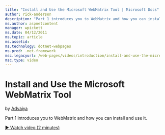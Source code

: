 ```yaml
---
title: "Install and Use the Microsoft WebMatrix Tool | Microsoft Docs"
author: rick-anderson
description: "Part 1 introduces you to WebMatrix and how you can install and use it."
ms.author: aspnetcontent
manager: wpickett
ms.date: 04/12/2011
ms.topic: article
ms.assetid: 
ms.technology: dotnet-webpages
ms.prod: .net-framework
msc.legacyurl: /web-pages/videos/introduction/install-and-use-the-microsoft-webmatrix-tool
msc.type: video
---
```

Install and Use the Microsoft WebMatrix Tool
====================
by [Advaiya](https://twitter.com/Advaiyasolns)

Part 1 introduces you to WebMatrix and how you can install and use it.

[&#9654; Watch video (2 minutes)](https://channel9.msdn.com/Blogs/ASP-NET-Site-Videos/install-and-use-the-microsoft-webmatrix-tool)